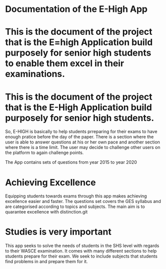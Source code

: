 # Documentation of the E-High App

# This is the document of the project that is the E=high Application build purposely for senior high students to enable them excel in their examinations.

# This is the document of the project that is the E-High Application build purposely for senior high students.

So, E-HIGH is basically to help students prreparing for their exams to have enough pratice before the day of the paper. There is a section where the user is able to answer questions at his or her own pace and another section where there is a time limit. The user may decide to challenge other users on the platform to again challenge points.

The App contains sets of questions from year 2015 to year 2020

# Achieving Excellence

Equipping students towards exams through this app makes achieving excellence easier and faster. The questions set covers the GES syllabus and are categorised according to topics and subjects. The main aim is to quarantee excellence with distinction.git

# Studies is very important

This app seeks to solve the needs of students in the SHS level with regards to their WASCE examination. It comes with many different sections to help students prepare for their exam. We seek to include subjects that students find problems in and prepare them for it.
